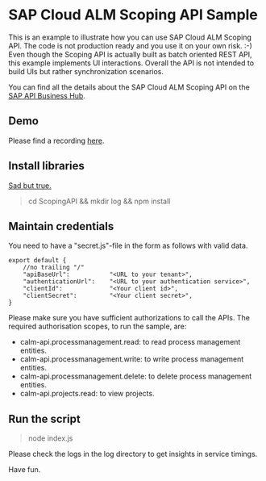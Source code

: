 # SAP Cloud ALM Scoping API Sample

This is an example to illustrate how you can use SAP Cloud ALM Scoping API. The code is not production ready and you use it on your own risk. :-)
Even though the Scoping API is actually built as batch oriented REST API, this example implements UI interactions. Overall the API is not intended to build UIs but rather synchronization scenarios.

You can find all the details about the SAP Cloud ALM Scoping API on the [SAP API Business Hub](https://api.sap.com/api/CALM_PM/overview).

## Demo

Please find a recording [here](recording/2022-09-14_11-49-53.mp4).
## Install libraries

[Sad but true.](https://www.monkeyuser.com/2017/npm-delivery/)

> cd ScopingAPI && mkdir log && npm install

## Maintain credentials

You need to have a "secret.js"-file in the form as follows with valid data.

```
export default {
    //no trailing "/"
    "apiBaseUrl":           "<URL to your tenant>", 
    "authenticationUrl":    "<URL to your authentication service>",
    "clientId":             "<Your client id>",
    "clientSecret":         "<Your client secret>",
}
```
Please make sure you have sufficient authorizations to call the APIs. 
The required authorisation scopes, to run the sample, are:

* calm-api.processmanagement.read: to read process management entities.
* calm-api.processmanagement.write: to write process management entities.
* calm-api.processmanagement.delete: to delete process management entities.
* calm-api.projects.read: to view projects.

## Run the script

> node index.js

Please check the logs in the log directory to get insights in service timings.

Have fun.